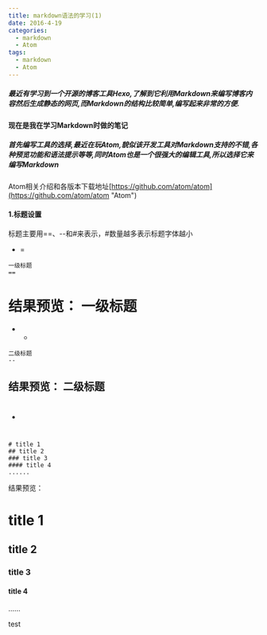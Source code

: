 ```yaml
---
title: markdown语法的学习(1)
date: 2016-4-19
categories:
  - markdown
  - Atom
tags:
  - markdown
  - Atom
---
```

##### 最近有学习到一个开源的博客工具Hexo,了解到它利用Markdown来编写博客内容然后生成静态的网页,而Markdown的结构比较简单,编写起来非常的方便.
#### 现在是我在学习Markdown时做的笔记

##### 首先编写工具的选择,最近在玩Atom,貌似该开发工具对Markdown支持的不错,各种预览功能和语法提示等等,同时Atom也是一个很强大的编辑工具,所以选择它来编写Markdown
Atom相关介绍和各版本下载地址[https://github.com/atom/atom](https://github.com/atom/atom "Atom")


#### 1.标题设置
标题主要用==、--和#来表示，#数量越多表示标题字体越小
+ =
```
一级标题
==
```
结果预览：
一级标题
==
+ -
```
二级标题
--
```
结果预览：
二级标题
--
+ #
```
# title 1
## title 2
### title 3
#### title 4
......
```
结果预览：
# title 1
## title 2
### title 3
#### title 4
......

test
